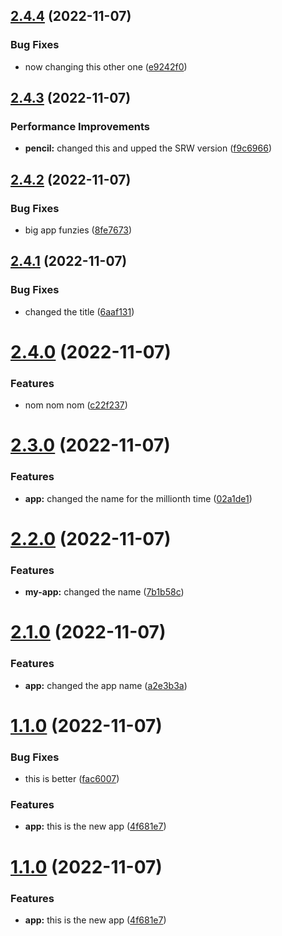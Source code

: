 ## [2.4.4](https://github.com/MurrayJack/nx-build-poc/compare/v2.4.3...v2.4.4) (2022-11-07)


### Bug Fixes

* now changing this other one ([e9242f0](https://github.com/MurrayJack/nx-build-poc/commit/e9242f00f5e67bd42f391ce3093fb498fbad09fa))

## [2.4.3](https://github.com/MurrayJack/nx-build-poc/compare/v2.4.2...v2.4.3) (2022-11-07)


### Performance Improvements

* **pencil:** changed this and upped the SRW version ([f9c6966](https://github.com/MurrayJack/nx-build-poc/commit/f9c69664f91fe6ddc782520e8801a5bd6d5f9bb5))

## [2.4.2](https://github.com/MurrayJack/nx-build-poc/compare/v2.4.1...v2.4.2) (2022-11-07)


### Bug Fixes

* big app funzies ([8fe7673](https://github.com/MurrayJack/nx-build-poc/commit/8fe7673745005a873e5844a965b4bc7232f49263))

## [2.4.1](https://github.com/MurrayJack/nx-build-poc/compare/v2.4.0...v2.4.1) (2022-11-07)


### Bug Fixes

* changed the title ([6aaf131](https://github.com/MurrayJack/nx-build-poc/commit/6aaf13160e22cc30d56029fbc52a63a9953cb9df))

# [2.4.0](https://github.com/MurrayJack/nx-build-poc/compare/v2.3.0...v2.4.0) (2022-11-07)


### Features

* nom nom nom ([c22f237](https://github.com/MurrayJack/nx-build-poc/commit/c22f23724bf17c7e89ffba5ae2176e0ed778c75d))

# [2.3.0](https://github.com/MurrayJack/nx-build-poc/compare/v2.2.0...v2.3.0) (2022-11-07)


### Features

* **app:** changed the name for the millionth time ([02a1de1](https://github.com/MurrayJack/nx-build-poc/commit/02a1de1319ae4e29a7e339b98c34233e8a4c77d7))

# [2.2.0](https://github.com/MurrayJack/nx-build-poc/compare/v2.1.0...v2.2.0) (2022-11-07)


### Features

* **my-app:** changed the name ([7b1b58c](https://github.com/MurrayJack/nx-build-poc/commit/7b1b58cf2f6f8aec20bd75625ad7c62ed62cdb60))

# [2.1.0](https://github.com/MurrayJack/nx-build-poc/compare/v2.0.0...v2.1.0) (2022-11-07)


### Features

* **app:** changed the app name ([a2e3b3a](https://github.com/MurrayJack/nx-build-poc/commit/a2e3b3ac52cc36d375de263730d8e92a90ef8b1e))

# [1.1.0](https://github.com/MurrayJack/nx-build-poc/compare/v1.0.0...v1.1.0) (2022-11-07)


### Bug Fixes

* this is better ([fac6007](https://github.com/MurrayJack/nx-build-poc/commit/fac600778808991b1e91db49fa33a1375959a3bc))


### Features

* **app:** this is the new app ([4f681e7](https://github.com/MurrayJack/nx-build-poc/commit/4f681e761e1580b8ab77b89da2699c2a62cd669f))

# [1.1.0](https://github.com/MurrayJack/nx-build-poc/compare/v1.0.0...v1.1.0) (2022-11-07)


### Features

* **app:** this is the new app ([4f681e7](https://github.com/MurrayJack/nx-build-poc/commit/4f681e761e1580b8ab77b89da2699c2a62cd669f))
